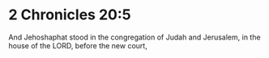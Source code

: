 # 2 Chronicles 20:5

And Jehoshaphat stood in the congregation of Judah and Jerusalem, in the house of the LORD, before the new court,